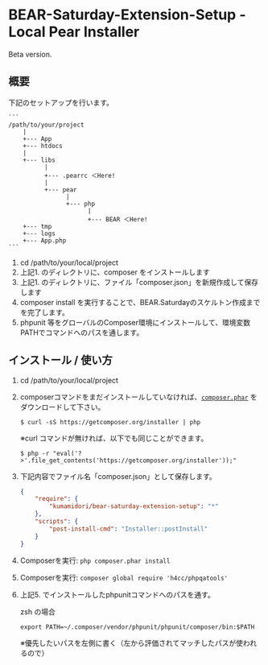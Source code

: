 BEAR-Saturday-Extension-Setup - Local Pear Installer
========================================

Beta version.

概要
--------------------

下記のセットアップを行います。

    ```
    /path/to/your/project
        |
        +--- App
        +--- htdocs
        |
        +--- libs
              |
              +--- .pearrc ＜Here!
              |
              +--- pear
                    |
                    +--- php
                          |
                          +--- BEAR ＜Here!
        +--- tmp
        +--- logs
        +--- App.php
    ```

1. cd /path/to/your/local/project
2. 上記1. のディレクトリに、composer をインストールします
3. 上記1. のディレクトリに、ファイル「composer.json」を新規作成して保存します
4. composer install を実行することで、BEAR.Saturdayのスケルトン作成までを完了します。
5. phpunit 等をグローバルのComposer環境にインストールして、環境変数PATHでコマンドへのパスを通します。


インストール / 使い方
--------------------

1. cd /path/to/your/local/project

2. composerコマンドをまだインストールしていなければ、[`composer.phar`](https://getcomposer.org/composer.phar) をダウンロードして下さい。

    ```
    $ curl -sS https://getcomposer.org/installer | php
    ```

    ※curl コマンドが無ければ、以下でも同じことができます。

    ```
    $ php -r "eval('?>'.file_get_contents('https://getcomposer.org/installer'));"
    ```

3. 下記内容でファイル名「composer.json」として保存します。 

    ``` json
    {
        "require": {
            "kumamidori/bear-saturday-extension-setup": "*"
        },
        "scripts": {
            "post-install-cmd": "Installer::postInstall"
        }
    }
    ```

4. Composerを実行: `php composer.phar install`

5. Composerを実行: `composer global require 'h4cc/phpqatools'`

6. 上記5. でインストールしたphpunitコマンドへのパスを通す。

    zsh の場合
    ```
    export PATH=~/.composer/vendor/phpunit/phpunit/composer/bin:$PATH
    ```
    ※優先したいパスを左側に書く（左から評価されてマッチしたパスが使われるので）
